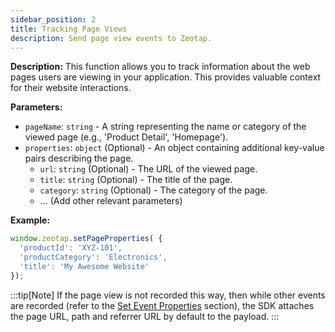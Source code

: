 ```yaml
---
sidebar_position: 2
title: Tracking Page Views
description: Send page view events to Zeotap.
---
```


**Description:**
This function allows you to track information about the web pages users are viewing in your application. This provides valuable context for their website interactions.

**Parameters:**
* `pageName`: `string` - A string representing the name or category of the viewed page (e.g., 'Product Detail', 'Homepage').
* `properties`: `object` (Optional) - An object containing additional key-value pairs describing the page.
    * `url`: `string` (Optional) - The URL of the viewed page.
    * `title`: `string` (Optional) - The title of the page.
    * `category`: `string` (Optional) - The category of the page.
    * ... (Add other relevant parameters)

**Example:**
```javascript
window.zeotap.setPageProperties( {
  'productId': 'XYZ-101',
  'productCategory': 'Electronics',
  'title': 'My Awesome Website'
});
```

:::tip[Note]
If the page view is not recorded this way, then while other events are recorded (refer to the [Set Event Properties](./setEventProperties.md) section), the SDK attaches the page URL, path and referrer URL by default to the payload.
:::